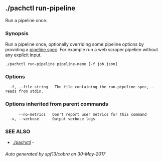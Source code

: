 ## ./pachctl run-pipeline

Run a pipeline once.

### Synopsis


Run a pipeline once, optionally overriding some pipeline options by providing a [pipeline spec](http://docs.pachyderm.io/en/latest/reference/pipeline_spec.html).  For example run a web scraper pipelien without any explicit input.

```
./pachctl run-pipeline pipeline-name [-f job.json]
```

### Options

```
  -f, --file string   The file containing the run-pipeline spec, - reads from stdin.
```

### Options inherited from parent commands

```
      --no-metrics   Don't report user metrics for this command
  -v, --verbose      Output verbose logs
```

### SEE ALSO
* [./pachctl](./pachctl.md)	 - 

###### Auto generated by spf13/cobra on 30-May-2017
